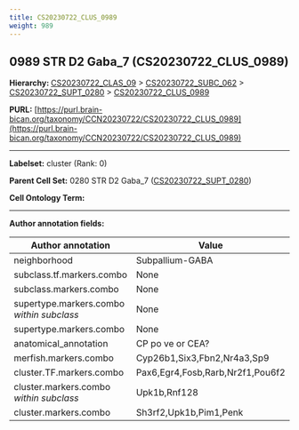 ```yaml
---
title: CS20230722_CLUS_0989
weight: 989
---
```

## 0989 STR D2 Gaba_7 (CS20230722_CLUS_0989)
<b>Hierarchy: </b>
[CS20230722_CLAS_09](../CS20230722_CLAS_09) >
[CS20230722_SUBC_062](../CS20230722_SUBC_062) >
[CS20230722_SUPT_0280](../CS20230722_SUPT_0280) >
[CS20230722_CLUS_0989](../CS20230722_CLUS_0989)

**PURL:** [https://purl.brain-bican.org/taxonomy/CCN20230722/CS20230722_CLUS_0989](https://purl.brain-bican.org/taxonomy/CCN20230722/CS20230722_CLUS_0989)

---


**Labelset:** cluster (Rank: 0)

**Parent Cell Set:** 0280 STR D2 Gaba_7 ([CS20230722_SUPT_0280](../CS20230722_SUPT_0280))



**Cell Ontology Term:** 

[MARKER GENES.]: #


---

[TRANSFERRED ANNOTATIONS.]: #


[AUTHOR ANNOTATION FIELDS.]: #


**Author annotation fields:**

| Author annotation | Value |
|-------------------|-------|
|neighborhood|Subpallium-GABA|
|subclass.tf.markers.combo|None|
|subclass.markers.combo|None|
|supertype.markers.combo _within subclass_|None|
|supertype.markers.combo|None|
|anatomical_annotation|CP po ve or CEA?|
|merfish.markers.combo|Cyp26b1,Six3,Fbn2,Nr4a3,Sp9|
|cluster.TF.markers.combo|Pax6,Egr4,Fosb,Rarb,Nr2f1,Pou6f2|
|cluster.markers.combo _within subclass_|Upk1b,Rnf128|
|cluster.markers.combo|Sh3rf2,Upk1b,Pim1,Penk|
